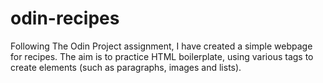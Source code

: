 # odin-recipes

Following The Odin Project assignment, I have created a simple webpage for recipes. The aim is to practice HTML boilerplate, using various tags to create elements (such as paragraphs, images and lists). 